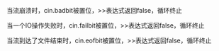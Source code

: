 当流崩溃时，cin.badbit被置位，>>表达式返回false，循环终止

当一个IO操作失败时，cin.failbit被置位，>>表达式返回false，循环终止

当流到达了文件结束时，cin.eofbit被置位，>>表达式返回false，循环终止